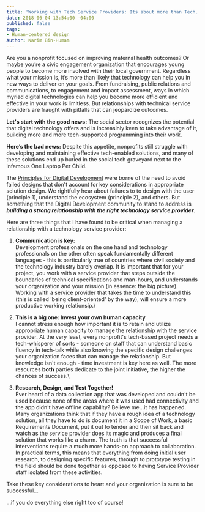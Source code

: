 ```yaml
---
title: 'Working with Tech Service Providers: Its about more than Tech.'
date: 2018-06-04 13:54:00 -04:00
published: false
tags:
- Human-centered design
Author: Karim Bin-Humam
---
```


Are you a nonprofit focused on improving maternal health outcomes? Or maybe you’re a civic engagement organization that encourages young people to become more involved with their local government. Regardless what your mission is, it’s more than likely that technology can help you in new ways to deliver on your goals. From fundraising, public relations and communications, to engagement and impact assessment, ways in which myriad digital technologies can help you become more efficient and effective in your work is limitless. But relationships with technical service providers are fraught with pitfalls that can jeopardize outcomes.

<!--more-->

**Let's start with the good news:** The social sector recognizes the potential that digital technology offers and is increasinly keen to take advantage of it, building more and more tech-supported programming into their work.

**Here’s the bad news:** Despite this appetite, nonprofits still struggle with developing and maintaining effective tech-enabled solutions, and many of these solutions end up buried in the social tech graveyard next to the infamous One Laptop Per Child.

The [Principles for Digital Development](https://digitalprinciples.org) were borne of the need to avoid failed designs that don't account for key considerations in appropriate solution design. We rightfully hear about failures to to design with the user (principle 1), understand the ecosystem (principle 2), and others. But something that the Digital Development community to stand to address is ***building a strong relationship with the right technology service provider***.

Here are three things that I have found to be critical when managing a relationship with a technology service provider:

1. **Communication is key:**\
   Development professionals on the one hand and technology professionals on the other often speak fundamentally different languages - this is particularly true of countries where civil society and the technology industry barely overlap. It is important that for your project, you work with a service provider that steps outside the boundaries of technical specifications and man-hours, and understands your organization and your mission (in essence: the big picture). Working with a service provider that takes the time to understand this (this is called 'being client-oriented' by the way), will ensure a more productive working relationsip.\

2. **This is a big one: Invest your own human capacity**\
   I cannot stress enough how important it is to retain and utilize appropriate human capacity to manage the relationship with the service provider. At the very least, every nonprofit's tech-based project needs a tech-whisperer of sorts - someone on staff that can understand basic fluency in tech-talk while also knowing the specific design challenges your organization faces that can manage the relationship. But knowledge isn't enough - time investment is key here as well. The more resources **both** parties dedicate to the joint initiative, the higher the chances of success.\

3. **Research,  Design, and Test Together!**\
   Ever heard of a data collection app that was developed and couldn't be used because none of the areas where it was used had connectivity and the app didn't have offline capability? Believe me...it has happened. Many organizations think that if they have a rough idea of a technology solution, all they have to do is document it in a Scope of Work, a basic Requirements Document, put it out to tender and then sit back and watch as the service provider does its magic and produces a final solution that works like a charm. The truth is that successful interventions require a much more hands-on approach to collaboration. In practical terms, this means that everything from doing initial user research, to designing specific features, through to prototype testing in the field should be done together as opposed to having Service Provider staff isolated from these activities.

Take these key considerations to heart and your organization is sure to be successful...

...if you do everything else right too of course!